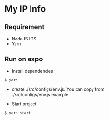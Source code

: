 # My IP Info

## Requirement

- NodeJS LTS
- Yarn

## Run on expo

- Install dependencies

```bash
$ yarn
```

- create ./src/configs/env.js. You can copy from ./src/configs/env.js.example

- Start project

```bash
$ yarn start
```
